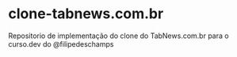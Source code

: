 # clone-tabnews.com.br
Repositorio de implementação do clone do TabNews.com.br para o curso.dev do @filipedeschamps
